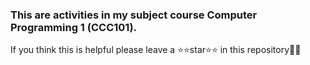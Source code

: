 ### This are activities in my subject course Computer Programming 1 (CCC101).

If you think this is helpful please leave a ⭐⭐star⭐⭐ in this repository👨‍💻
